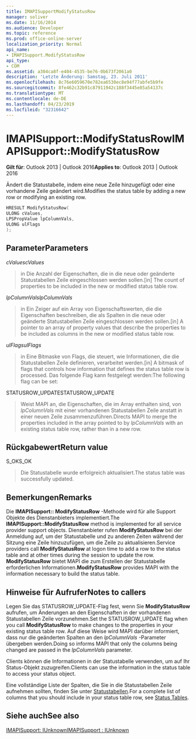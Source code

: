 ```yaml
---
title: IMAPISupportModifyStatusRow
manager: soliver
ms.date: 11/16/2014
ms.audience: Developer
ms.topic: reference
ms.prod: office-online-server
localization_priority: Normal
api_name:
- IMAPISupport.ModifyStatusRow
api_type:
- COM
ms.assetid: a304ca8f-e404-4535-be76-0b673f2061a0
description: 'Letzte Änderung: Samstag, 23. Juli 2011'
ms.openlocfilehash: 8c76e6059670e782ea6530ec8e94f77abfe5b9fe
ms.sourcegitcommit: 8fe462c32b91c87911942c188f3445e85a54137c
ms.translationtype: MT
ms.contentlocale: de-DE
ms.lasthandoff: 04/23/2019
ms.locfileid: "32316642"
---
```

# <a name="imapisupportmodifystatusrow"></a><span data-ttu-id="986aa-103">IMAPISupport::ModifyStatusRow</span><span class="sxs-lookup"><span data-stu-id="986aa-103">IMAPISupport::ModifyStatusRow</span></span>

  
  
<span data-ttu-id="986aa-104">**Gilt für**: Outlook 2013 | Outlook 2016</span><span class="sxs-lookup"><span data-stu-id="986aa-104">**Applies to**: Outlook 2013 | Outlook 2016</span></span> 
  
<span data-ttu-id="986aa-105">Ändert die Statustabelle, indem eine neue Zeile hinzugefügt oder eine vorhandene Zeile geändert wird.</span><span class="sxs-lookup"><span data-stu-id="986aa-105">Modifies the status table by adding a new row or modifying an existing row.</span></span>
  
```cpp
HRESULT ModifyStatusRow(
ULONG cValues,
LPSPropValue lpColumnVals,
ULONG ulFlags
);
```

## <a name="parameters"></a><span data-ttu-id="986aa-106">Parameter</span><span class="sxs-lookup"><span data-stu-id="986aa-106">Parameters</span></span>

 <span data-ttu-id="986aa-107">_cValues_</span><span class="sxs-lookup"><span data-stu-id="986aa-107">_cValues_</span></span>
  
> <span data-ttu-id="986aa-108">in Die Anzahl der Eigenschaften, die in die neue oder geänderte Statustabellen Zeile eingeschlossen werden sollen.</span><span class="sxs-lookup"><span data-stu-id="986aa-108">[in] The count of properties to be included in the new or modified status table row.</span></span> 
    
 <span data-ttu-id="986aa-109">_lpColumnVals_</span><span class="sxs-lookup"><span data-stu-id="986aa-109">_lpColumnVals_</span></span>
  
> <span data-ttu-id="986aa-110">in Ein Zeiger auf ein Array von Eigenschaftswerten, die die Eigenschaften beschreiben, die als Spalten in die neue oder geänderte Statustabellen Zeile eingeschlossen werden sollen.</span><span class="sxs-lookup"><span data-stu-id="986aa-110">[in] A pointer to an array of property values that describe the properties to be included as columns in the new or modified status table row.</span></span>
    
 <span data-ttu-id="986aa-111">_ulFlags_</span><span class="sxs-lookup"><span data-stu-id="986aa-111">_ulFlags_</span></span>
  
> <span data-ttu-id="986aa-112">in Eine Bitmaske von Flags, die steuert, wie Informationen, die die Statustabellen Zeile definieren, verarbeitet werden.</span><span class="sxs-lookup"><span data-stu-id="986aa-112">[in] A bitmask of flags that controls how information that defines the status table row is processed.</span></span> <span data-ttu-id="986aa-113">Das folgende Flag kann festgelegt werden:</span><span class="sxs-lookup"><span data-stu-id="986aa-113">The following flag can be set:</span></span>
    
<span data-ttu-id="986aa-114">STATUSROW_UPDATE</span><span class="sxs-lookup"><span data-stu-id="986aa-114">STATUSROW_UPDATE</span></span> 
  
> <span data-ttu-id="986aa-115">Weist MAPI an, die Eigenschaften, die im Array enthalten sind, von _lpColumnVals_ mit einer vorhandenen Statustabellen Zeile anstatt in einer neuen Zeile zusammenzuführen.</span><span class="sxs-lookup"><span data-stu-id="986aa-115">Directs MAPI to merge the properties included in the array pointed to by  _lpColumnVals_ with an existing status table row, rather than in a new row.</span></span> 
    
## <a name="return-value"></a><span data-ttu-id="986aa-116">Rückgabewert</span><span class="sxs-lookup"><span data-stu-id="986aa-116">Return value</span></span>

<span data-ttu-id="986aa-117">S_OK</span><span class="sxs-lookup"><span data-stu-id="986aa-117">S_OK</span></span> 
  
> <span data-ttu-id="986aa-118">Die Statustabelle wurde erfolgreich aktualisiert.</span><span class="sxs-lookup"><span data-stu-id="986aa-118">The status table was successfully updated.</span></span>
    
## <a name="remarks"></a><span data-ttu-id="986aa-119">Bemerkungen</span><span class="sxs-lookup"><span data-stu-id="986aa-119">Remarks</span></span>

<span data-ttu-id="986aa-120">Die **IMAPISupport:: ModifyStatusRow** -Methode wird für alle Support Objekte des Dienstanbieters implementiert.</span><span class="sxs-lookup"><span data-stu-id="986aa-120">The **IMAPISupport::ModifyStatusRow** method is implemented for all service provider support objects.</span></span> <span data-ttu-id="986aa-121">Dienstanbieter rufen **ModifyStatusRow** bei der Anmeldung auf, um der Statustabelle und zu anderen Zeiten während der Sitzung eine Zeile hinzuzufügen, um die Zeile zu aktualisieren.</span><span class="sxs-lookup"><span data-stu-id="986aa-121">Service providers call **ModifyStatusRow** at logon time to add a row to the status table and at other times during the session to update the row.</span></span> <span data-ttu-id="986aa-122">**ModifyStatusRow** bietet MAPI die zum Erstellen der Statustabelle erforderlichen Informationen.</span><span class="sxs-lookup"><span data-stu-id="986aa-122">**ModifyStatusRow** provides MAPI with the information necessary to build the status table.</span></span> 
  
## <a name="notes-to-callers"></a><span data-ttu-id="986aa-123">Hinweise für Aufrufer</span><span class="sxs-lookup"><span data-stu-id="986aa-123">Notes to callers</span></span>

<span data-ttu-id="986aa-124">Legen Sie das STATUSROW_UPDATE-Flag fest, wenn Sie **ModifyStatusRow** aufrufen, um Änderungen an den Eigenschaften in der vorhandenen Statustabellen Zeile vorzunehmen.</span><span class="sxs-lookup"><span data-stu-id="986aa-124">Set the STATUSROW_UPDATE flag when you call **ModifyStatusRow** to make changes to the properties in your existing status table row.</span></span> <span data-ttu-id="986aa-125">Auf diese Weise wird MAPI darüber informiert, dass nur die geänderten Spalten an den _lpColumnVals_ -Parameter übergeben werden.</span><span class="sxs-lookup"><span data-stu-id="986aa-125">Doing so informs MAPI that only the columns being changed are passed in the  _lpColumnVals_ parameter.</span></span> 
  
<span data-ttu-id="986aa-126">Clients können die Informationen in der Statustabelle verwenden, um auf Ihr Status-Objekt zuzugreifen.</span><span class="sxs-lookup"><span data-stu-id="986aa-126">Clients can use the information in the status table to access your status object.</span></span> 
  
<span data-ttu-id="986aa-127">Eine vollständige Liste der Spalten, die Sie in die Statustabellen Zeile aufnehmen sollten, finden Sie unter [Statustabellen](status-tables.md).</span><span class="sxs-lookup"><span data-stu-id="986aa-127">For a complete list of columns that you should include in your status table row, see [Status Tables](status-tables.md).</span></span>
  
## <a name="see-also"></a><span data-ttu-id="986aa-128">Siehe auch</span><span class="sxs-lookup"><span data-stu-id="986aa-128">See also</span></span>



[<span data-ttu-id="986aa-129">IMAPISupport: IUnknown</span><span class="sxs-lookup"><span data-stu-id="986aa-129">IMAPISupport : IUnknown</span></span>](imapisupportiunknown.md)

